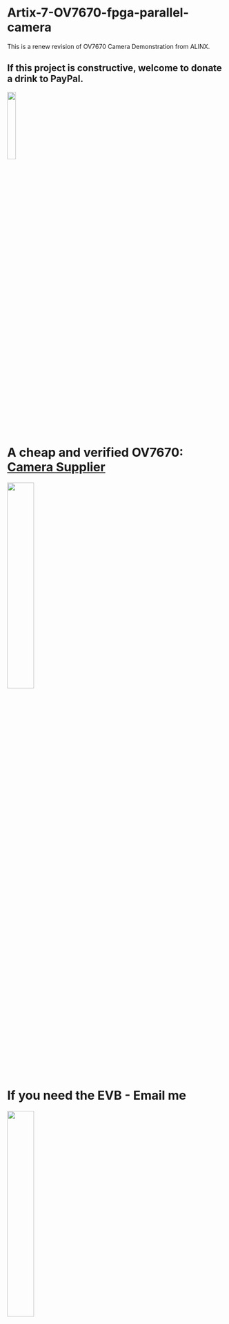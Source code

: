 # Artix-7-OV7670-fpga-parallel-camera

This is a renew revision of OV7670 Camera Demonstration from ALINX.

## If this project is constructive, welcome to donate a drink to PayPal.

<img src="https://github.com/briansune/FPGA-Camera-MIPI-DVP-Verilog/assets/29487339/75ccc568-4f17-48a1-b2af-20211f98896c" style="height:20%; width:20%">

# A cheap and verified OV7670: <a href="https://item.taobao.com/item.htm?_u=m10quk0kd6a7&id=602788335591&spm=a1z09.2.0.0.3f292e8dX3NAdv" target="_blank">Camera Supplier</a>

<img src="https://github.com/briansune/Artix-7-Parallel-OV7670/assets/29487339/fa9de345-1e4f-4549-91ef-678cc829abff" style="height:35%; width:35%">

# If you need the EVB - Email me

<img src="https://github.com/briansune/Artix-7-Parallel-OV7670/assets/29487339/59b86a93-ca06-4295-bfe1-08f51fe69756" style="height:35%; width:35%">

### The EVB uses 1.8V VCore, 2.8V DVDD, and 3V3 IO. This is aligned with the ALINX board hw specifications.

<img src="https://github.com/briansune/Artix-7-Parallel-OV7670/assets/29487339/8e77e223-4b74-4d09-87d6-61d446ab2fab" style="height:35%; width:35%">

# Hardware Setup - OV7670 (EVB OV7670)

<img src="https://github.com/briansune/Artix-7-Parallel-OV7670/assets/29487339/8cb8a122-6e4e-4244-97c9-5d9b172ed455" style="height:45%; width:45%">

## Preview

| Resolution | Preview |
|:---------------:|:----------------------------------------------------------------:|
| VGA - 640x480 | <img src="https://github.com/briansune/Artix-7-Parallel-OV7670/assets/29487339/dd54b935-822c-41b6-b494-97916fca763f" style="height:45%; width:45%"> |

# Vivado Resources

<img src="https://github.com/briansune/Artix-7-Parallel-OV7670/assets/29487339/2159cbbb-7169-4274-882f-3518c19db3c0">

The timing of one node is not met but this is normal as cross-clock-domain ignore is not set in XDC which can be include or use CDC library to remove such warning.
